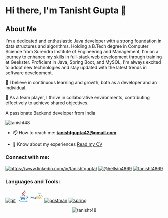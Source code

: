 # Hi there, I'm Tanisht Gupta 👋

## About Me

I'm a dedicated and enthusiastic Java developer with a strong foundation in data structures and algorithms. Holding a B.Tech degree in Computer Science from Surendra Institute of Engineering and Management, I'm on a journey to enhance my skills in full-stack web development through training at Geekster. Proficient in Java, Spring Boot, and MySQL, I'm always excited to adopt new technologies and stay updated with the latest trends in software development.

🌱 I believe in continuous learning and growth, both as a developer and an individual.

🤝 As a team player, I thrive in collaborative environments, contributing effectively to achieve shared objectives.


A passionate Backend developer from India

<p align="left"> <img src="https://komarev.com/ghpvc/?username=tanisht48&label=Profile%20views&color=0e75b6&style=flat" alt="tanisht48" /> </p>

- 📫 How to reach me: **tanishtgupta42@gmail.com**

- 📄 Know about my experiences [Read my CV](https://docs.google.com/document/d/1_J6qTrmYjc-RG6Dg4JTvpNIsUOVLV4Ur/edit)

<h3 align="left">Connect with me:</h3>
<p align="left">
  <a href="https://linkedin.com/in/tanishtgupta/" target="_blank"><img align="center" src="https://raw.githubusercontent.com/rahuldkjain/github-profile-readme-generator/master/src/images/icons/Social/linked-in-alt.svg" alt="https://www.linkedin.com/in/tanishtgupta/" height="30" width="40" /></a>
  <a href="https://www.hackerrank.com/@hellsin4869" target="_blank"><img align="center" src="https://raw.githubusercontent.com/rahuldkjain/github-profile-readme-generator/master/src/images/icons/Social/hackerrank.svg" alt="@hellsin4869" height="30" width="40" /></a>
  <a href="https://www.leetcode.com/tanisht4869" target="_blank"><img align="center" src="https://raw.githubusercontent.com/rahuldkjain/github-profile-readme-generator/master/src/images/icons/Social/leet-code.svg" alt="tanisht4869" height="30" width="40" /></a>
</p>

<h3 align="left">Languages and Tools:</h3>
<p align="left">
  <a href="https://git-scm.com/" target="_blank" rel="noreferrer"><img src="https://www.vectorlogo.zone/logos/git-scm/git-scm-icon.svg" alt="git" width="40" height="40"/></a>
  <a href="https://www.java.com" target="_blank" rel="noreferrer"><img src="https://raw.githubusercontent.com/devicons/devicon/master/icons/java/java-original.svg" alt="java" width="40" height="40"/></a>
  <a href="https://www.mysql.com/" target="_blank" rel="noreferrer"><img src="https://raw.githubusercontent.com/devicons/devicon/master/icons/mysql/mysql-original-wordmark.svg" alt="mysql" width="40" height="40"/></a>
  <a href="https://postman.com" target="_blank" rel="noreferrer"><img src="https://www.vectorlogo.zone/logos/getpostman/getpostman-icon.svg" alt="postman" width="40" height="40"/></a>
  <a href="https://spring.io/" target="_blank" rel="noreferrer"><img src="https://www.vectorlogo.zone/logos/springio/springio-icon.svg" alt="spring" width="40" height="40"/></a>
</p>

<p align="center">
  <img src="https://github-readme-streak-stats.herokuapp.com/?user=tanisht48&" alt="tanisht48" />
</p>
